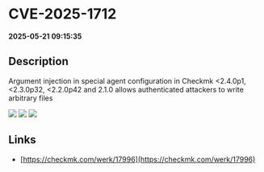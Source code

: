 # CVE-2025-1712

**2025-05-21 09:15:35**

## Description
Argument injection in special agent configuration in Checkmk <2.4.0p1, <2.3.0p32, <2.2.0p42 and 2.1.0 allows authenticated attackers to write arbitrary files

![](https://img.shields.io/static/v1?label=Score&message=8.7&color=red)
![](https://img.shields.io/static/v1?label=Severity&message=HIGH&color=red)
![](https://img.shields.io/static/v1?label=CWE&message=SQL&color=green)

## Links
- [https://checkmk.com/werk/17996](https://checkmk.com/werk/17996)

